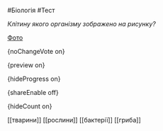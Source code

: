 #Біологія #Тест

*Клітину якого організму зображено на рисунку?*

[Фото](https://zno.osvita.ua//doc/images/znotest/23/2322/bio-prob-2012_2_2322.jpg)

{noChangeVote on}

{preview on}

{hideProgress on}

{shareEnable off}

{hideCount on}

[[тварини]]
[[рослини]]
[[бактерії]]
[[гриба]]
